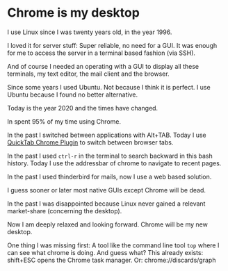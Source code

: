 # Chrome is my desktop

I use Linux since I was twenty years old, in the year 1996. 

I loved it for server stuff: Super reliable, no need for a GUI. It was enough for me to access the
server in a terminal based fashion (via SSH).

And of course I needed an operating with a GUI to display all these terminals, my text editor, the mail client and the browser.

Since some years I used Ubuntu. Not because I think it is perfect. I use Ubuntu because I found no better alternative.

Today is the year 2020 and the times have changed.

In spent 95% of my time using Chrome. 

In the past I switched between applications with Alt+TAB. Today I use [QuickTab Chrome Plugin](https://chrome.google.com/webstore/detail/quick-tabs/jnjfeinjfmenlddahdjdmgpbokiacbbb?hl=en) to switch between browser tabs.

In the past I used `ctrl-r` in the terminal to search backward in this bash history. Today I use the addressbar of chrome to navigate to recent pages.

In the past I used thinderbird for mails, now I use a web based solution.

I guess sooner or later most native GUIs except Chrome will be dead.

In the past I was disappointed because Linux never gained a relevant market-share (concerning the desktop).

Now I am deeply relaxed and looking forward. Chrome will be my new desktop.

One thing I was missing first: A tool like the command line tool `top` where I can see what chrome is doing.
And guess what? This already exists: shift+ESC opens the Chrome task manager.
Or: chrome://discards/graph




